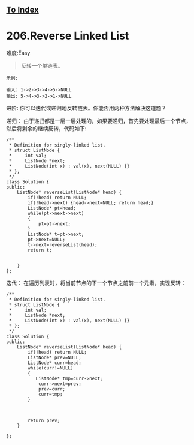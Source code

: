 [To Index](/index.md)
---
# 206.Reverse Linked List
难度:Easy
> 反转一个单链表。

```
示例:

输入: 1->2->3->4->5->NULL
输出: 5->4->3->2->1->NULL
```

进阶:
你可以迭代或递归地反转链表。你能否用两种方法解决这道题？

递归： 由于递归都是一层一层处理的，如果要递归，首先要处理最后一个节点，然后将剩余的继续反转，代码如下:  

```
/**
 * Definition for singly-linked list.
 * struct ListNode {
 *     int val;
 *     ListNode *next;
 *     ListNode(int x) : val(x), next(NULL) {}
 * };
 */
class Solution {
public:
    ListNode* reverseList(ListNode* head) {
        if(!head) return NULL;
        if(!head->next) {head->next=NULL; return head;}
        ListNode* pt=head;
        while(pt->next->next)
        {
            pt=pt->next;
        }
        ListNode* t=pt->next;
        pt->next=NULL;
        t->next=reverseList(head);
        return t;
        
        
    }
};
```


迭代： 在遍历列表时，将当前节点的下一个节点之前前一个元素，实现反转：  

```
/**
 * Definition for singly-linked list.
 * struct ListNode {
 *     int val;
 *     ListNode *next;
 *     ListNode(int x) : val(x), next(NULL) {}
 * };
 */
class Solution {
public:
    ListNode* reverseList(ListNode* head) {
        if(!head) return NULL;
        ListNode* prev=NULL;
        ListNode* curr=head;
        while(curr!=NULL)
        {
           ListNode* tmp=curr->next;
            curr->next=prev;
            prev=curr;
            curr=tmp;
        }

        

        return prev;
    }
    
};
```
